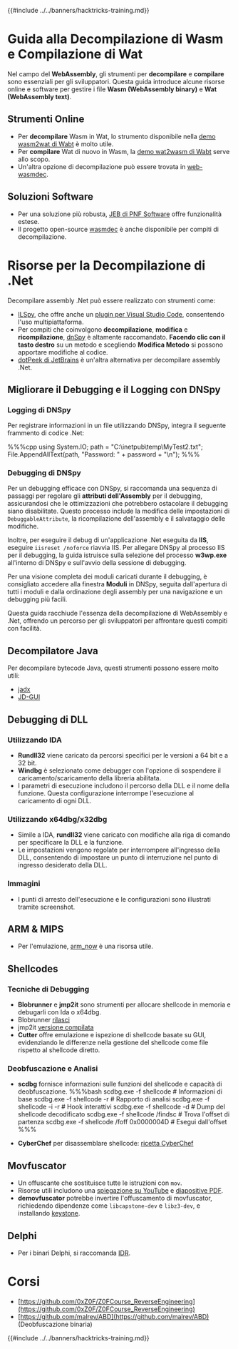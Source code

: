 {{#include ../../banners/hacktricks-training.md}}

# Guida alla Decompilazione di Wasm e Compilazione di Wat

Nel campo del **WebAssembly**, gli strumenti per **decompilare** e **compilare** sono essenziali per gli sviluppatori. Questa guida introduce alcune risorse online e software per gestire i file **Wasm (WebAssembly binary)** e **Wat (WebAssembly text)**.

## Strumenti Online

- Per **decompilare** Wasm in Wat, lo strumento disponibile nella [demo wasm2wat di Wabt](https://webassembly.github.io/wabt/demo/wasm2wat/index.html) è molto utile.
- Per **compilare** Wat di nuovo in Wasm, la [demo wat2wasm di Wabt](https://webassembly.github.io/wabt/demo/wat2wasm/) serve allo scopo.
- Un'altra opzione di decompilazione può essere trovata in [web-wasmdec](https://wwwg.github.io/web-wasmdec/).

## Soluzioni Software

- Per una soluzione più robusta, [JEB di PNF Software](https://www.pnfsoftware.com/jeb/demo) offre funzionalità estese.
- Il progetto open-source [wasmdec](https://github.com/wwwg/wasmdec) è anche disponibile per compiti di decompilazione.

# Risorse per la Decompilazione di .Net

Decompilare assembly .Net può essere realizzato con strumenti come:

- [ILSpy](https://github.com/icsharpcode/ILSpy), che offre anche un [plugin per Visual Studio Code](https://github.com/icsharpcode/ilspy-vscode), consentendo l'uso multipiattaforma.
- Per compiti che coinvolgono **decompilazione**, **modifica** e **ricompilazione**, [dnSpy](https://github.com/0xd4d/dnSpy/releases) è altamente raccomandato. **Facendo clic con il tasto destro** su un metodo e scegliendo **Modifica Metodo** si possono apportare modifiche al codice.
- [dotPeek di JetBrains](https://www.jetbrains.com/es-es/decompiler/) è un'altra alternativa per decompilare assembly .Net.

## Migliorare il Debugging e il Logging con DNSpy

### Logging di DNSpy

Per registrare informazioni in un file utilizzando DNSpy, integra il seguente frammento di codice .Net:

%%%cpp
using System.IO;
path = "C:\\inetpub\\temp\\MyTest2.txt";
File.AppendAllText(path, "Password: " + password + "\n");
%%%

### Debugging di DNSpy

Per un debugging efficace con DNSpy, si raccomanda una sequenza di passaggi per regolare gli **attributi dell'Assembly** per il debugging, assicurandosi che le ottimizzazioni che potrebbero ostacolare il debugging siano disabilitate. Questo processo include la modifica delle impostazioni di `DebuggableAttribute`, la ricompilazione dell'assembly e il salvataggio delle modifiche.

Inoltre, per eseguire il debug di un'applicazione .Net eseguita da **IIS**, eseguire `iisreset /noforce` riavvia IIS. Per allegare DNSpy al processo IIS per il debugging, la guida istruisce sulla selezione del processo **w3wp.exe** all'interno di DNSpy e sull'avvio della sessione di debugging.

Per una visione completa dei moduli caricati durante il debugging, è consigliato accedere alla finestra **Moduli** in DNSpy, seguita dall'apertura di tutti i moduli e dalla ordinazione degli assembly per una navigazione e un debugging più facili.

Questa guida racchiude l'essenza della decompilazione di WebAssembly e .Net, offrendo un percorso per gli sviluppatori per affrontare questi compiti con facilità.

## **Decompilatore Java**

Per decompilare bytecode Java, questi strumenti possono essere molto utili:

- [jadx](https://github.com/skylot/jadx)
- [JD-GUI](https://github.com/java-decompiler/jd-gui/releases)

## **Debugging di DLL**

### Utilizzando IDA

- **Rundll32** viene caricato da percorsi specifici per le versioni a 64 bit e a 32 bit.
- **Windbg** è selezionato come debugger con l'opzione di sospendere il caricamento/scaricamento della libreria abilitata.
- I parametri di esecuzione includono il percorso della DLL e il nome della funzione. Questa configurazione interrompe l'esecuzione al caricamento di ogni DLL.

### Utilizzando x64dbg/x32dbg

- Simile a IDA, **rundll32** viene caricato con modifiche alla riga di comando per specificare la DLL e la funzione.
- Le impostazioni vengono regolate per interrompere all'ingresso della DLL, consentendo di impostare un punto di interruzione nel punto di ingresso desiderato della DLL.

### Immagini

- I punti di arresto dell'esecuzione e le configurazioni sono illustrati tramite screenshot.

## **ARM & MIPS**

- Per l'emulazione, [arm_now](https://github.com/nongiach/arm_now) è una risorsa utile.

## **Shellcodes**

### Tecniche di Debugging

- **Blobrunner** e **jmp2it** sono strumenti per allocare shellcode in memoria e debugarli con Ida o x64dbg.
- Blobrunner [rilasci](https://github.com/OALabs/BlobRunner/releases/tag/v0.0.5)
- jmp2it [versione compilata](https://github.com/adamkramer/jmp2it/releases/)
- **Cutter** offre emulazione e ispezione di shellcode basate su GUI, evidenziando le differenze nella gestione del shellcode come file rispetto al shellcode diretto.

### Deobfuscazione e Analisi

- **scdbg** fornisce informazioni sulle funzioni del shellcode e capacità di deobfuscazione.
%%%bash
scdbg.exe -f shellcode # Informazioni di base
scdbg.exe -f shellcode -r # Rapporto di analisi
scdbg.exe -f shellcode -i -r # Hook interattivi
scdbg.exe -f shellcode -d # Dump del shellcode decodificato
scdbg.exe -f shellcode /findsc # Trova l'offset di partenza
scdbg.exe -f shellcode /foff 0x0000004D # Esegui dall'offset
%%%

- **CyberChef** per disassemblare shellcode: [ricetta CyberChef](https://gchq.github.io/CyberChef/#recipe=To_Hex%28'Space',0%29Disassemble_x86%28'32','Full%20x86%20architecture',16,0,true,true%29)

## **Movfuscator**

- Un offuscante che sostituisce tutte le istruzioni con `mov`.
- Risorse utili includono una [spiegazione su YouTube](https://www.youtube.com/watch?v=2VF_wPkiBJY) e [diapositive PDF](https://github.com/xoreaxeaxeax/movfuscator/blob/master/slides/domas_2015_the_movfuscator.pdf).
- **demovfuscator** potrebbe invertire l'offuscamento di movfuscator, richiedendo dipendenze come `libcapstone-dev` e `libz3-dev`, e installando [keystone](https://github.com/keystone-engine/keystone/blob/master/docs/COMPILE-NIX.md).

## **Delphi**

- Per i binari Delphi, si raccomanda [IDR](https://github.com/crypto2011/IDR).

# Corsi

- [https://github.com/0xZ0F/Z0FCourse_ReverseEngineering](https://github.com/0xZ0F/Z0FCourse_ReverseEngineering)
- [https://github.com/malrev/ABD](https://github.com/malrev/ABD) \(Deobfuscazione binaria\)

{{#include ../../banners/hacktricks-training.md}}
